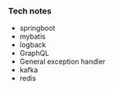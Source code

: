 ### Tech notes
- springboot
- mybatis
- logback
- GraphQL
- General exception handler
- kafka
- redis